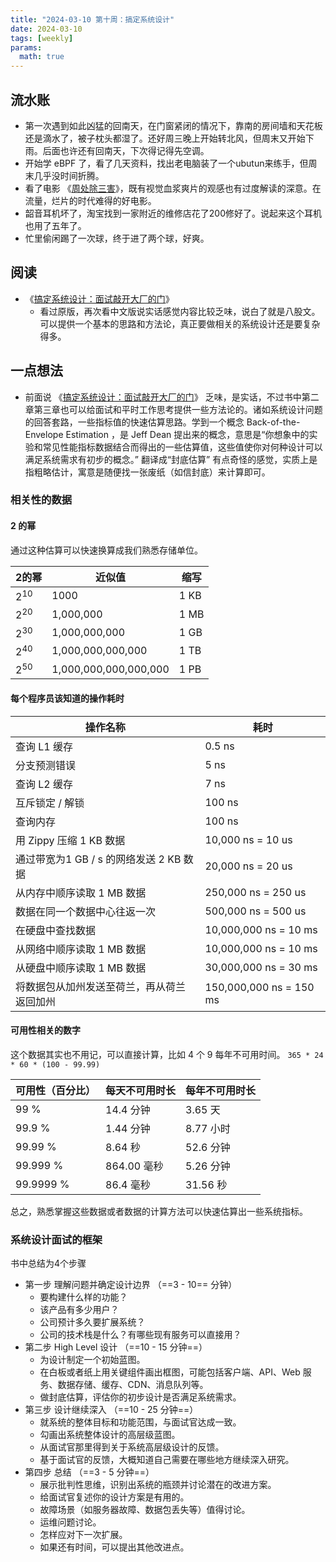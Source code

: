 ```yaml
---
title: "2024-03-10 第十周：搞定系统设计"
date: 2024-03-10
tags: [weekly]
params:
  math: true
---
```


## 流水账
- 第一次遇到如此凶猛的回南天，在门窗紧闭的情况下，靠南的房间墙和天花板还是滴水了，被子枕头都湿了。还好周三晚上开始转北风，但周末又开始下雨。后面也许还有回南天，下次得记得先空调。
- 开始学 eBPF 了，看了几天资料，找出老电脑装了一个ubutun来练手，但周末几乎没时间折腾。
- 看了电影 《[周处除三害](https://movie.douban.com/subject/36151692/)》，既有视觉血浆爽片的观感也有过度解读的深意。在流量，烂片的时代难得的好电影。
- 韶音耳机坏了，淘宝找到一家附近的维修店花了200修好了。说起来这个耳机也用了五年了。
- 忙里偷闲踢了一次球，终于进了两个球，好爽。

## 阅读
- 《[搞定系统设计：面试敲开大厂的门](https://book.douban.com/subject/36661336/)》
	- 看过原版，再次看中文版说实话感觉内容比较乏味，说白了就是八股文。可以提供一个基本的思路和方法论，真正要做相关的系统设计还是要复杂得多。

## 一点想法
- 前面说 《[搞定系统设计：面试敲开大厂的门](https://book.douban.com/subject/36661336/)》 乏味，是实话，不过书中第二章第三章也可以给面试和平时工作思考提供一些方法论的。诸如系统设计问题的回答套路，一些指标值的快速估算思路。学到一个概念 Back-of-the-Envelope Estimation ，是 Jeff Dean 提出来的概念，意思是“你想象中的实验和常见性能指标数据结合而得出的一些估算值，这些值使你对何种设计可以满足系统需求有初步的概念。” 翻译成“封底估算” 有点奇怪的感觉，实质上是指粗略估计，寓意是随便找一张废纸（如信封底）来计算即可。

### 相关性的数据
#### 2 的幂
通过这种估算可以快速换算成我们熟悉存储单位。

| 2的幂      | 近似值                   | 缩写   |
| -------- | --------------------- | ---- |
| $2^{10}$ | 1000                  | 1 KB |
| $2^{20}$ | 1,000,000             | 1 MB |
| $2^{30}$ | 1,000,000,000         | 1 GB |
| $2^{40}$ | 1,000,000,000,000     | 1 TB |
| $2^{50}$ | 1,000,000,000,000,000 | 1 PB |
 
#### 每个程序员该知道的操作耗时
| 操作名称                        | 耗时                      |
| --------------------------- | ----------------------- |
| 查询 L1 缓存                    | 0.5 ns                  |
| 分支预测错误                      | 5 ns                    |
| 查询 L2 缓存                    | 7 ns                    |
| 互斥锁定 / 解锁                   | 100 ns                  |
| 查询内存                        | 100 ns                  |
| 用 Zippy 压缩 1 KB 数据          | 10,000 ns = 10 us       |
| 通过带宽为1 GB / s 的网络发送 2 KB 数据 | 20,000 ns = 20 us       |
| 从内存中顺序读取 1 MB 数据            | 250,000 ns = 250 us     |
| 数据在同一个数据中心往返一次              | 500,000 ns = 500 us     |
| 在硬盘中查找数据                    | 10,000,000 ns = 10 ms   |
| 从网络中顺序读取 1 MB 数据            | 10,000,000 ns = 10 ms   |
| 从硬盘中顺序读取 1 MB 数据            | 30,000,000 ns = 30 ms   |
| 将数据包从加州发送至荷兰，再从荷兰返回加州       | 150,000,000 ns = 150 ms |

#### 可用性相关的数字
这个数据其实也不用记，可以直接计算，比如 4 个 9 每年不可用时间。
`365 * 24 * 60 * (100 - 99.99)`

| 可用性（百分比）  | 每天不可用时长   | 每年不可用时长 |
| --------- | --------- | ------- |
| 99 %      | 14.4 分钟   | 3.65 天  |
| 99.9 %    | 1.44 分钟   | 8.77 小时 |
| 99.99 %   | 8.64 秒    | 52.6 分钟 |
| 99.999 %  | 864.00 毫秒 | 5.26 分钟 |
| 99.9999 % | 86.4 毫秒   | 31.56 秒 |

总之，熟悉掌握这些数据或者数据的计算方法可以快速估算出一些系统指标。

### 系统设计面试的框架
书中总结为4个步骤
- 第一步 理解问题并确定设计边界 （==3 - 10== 分钟）
	- 要构建什么样的功能？
	- 该产品有多少用户？
	- 公司预计多久要扩展系统？
	- 公司的技术栈是什么？有哪些现有服务可以直接用？
- 第二步 High Level 设计 （==10 - 15 分钟==）
	- 为设计制定一个初始蓝图。
	- 在白板或者纸上用关键组件画出框图，可能包括客户端、API、Web 服务、数据存储、缓存、CDN、消息队列等。
	- 做封底估算，评估你的初步设计是否满足系统需求。
- 第三步 设计继续深入 （==10 - 25 分钟==）
	- 就系统的整体目标和功能范围，与面试官达成一致。
	- 勾画出系统整体设计的高层级蓝图。
	- 从面试官那里得到关于系统高层级设计的反馈。
	- 基于面试官的反馈，大概知道自己需要在哪些地方继续深入研究。
- 第四步 总结 （==3 - 5 分钟==）
	- 展示批判性思维，识别出系统的瓶颈并讨论潜在的改进方案。
	- 给面试官复述你的设计方案是有用的。
	- 故障场景（如服务器故障、数据包丢失等）值得讨论。
	- 运维问题讨论。
	- 怎样应对下一次扩展。
	- 如果还有时间，可以提出其他改进点。